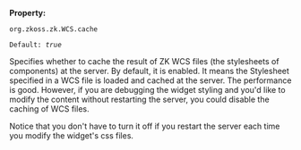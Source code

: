 **Property:**

`org.zkoss.zk.WCS.cache`

`Default: `<i>`true`</i>

Specifies whether to cache the result of ZK WCS files (the stylesheets
of components) at the server. By default, it is enabled. It means the
Stylesheet specified in a WCS file is loaded and cached at the server.
The performance is good. However, if you are debugging the widget
styling and you'd like to modify the content without restarting the
server, you could disable the caching of WCS files.

Notice that you don't have to turn it off if you restart the server each
time you modify the widget's css files.
